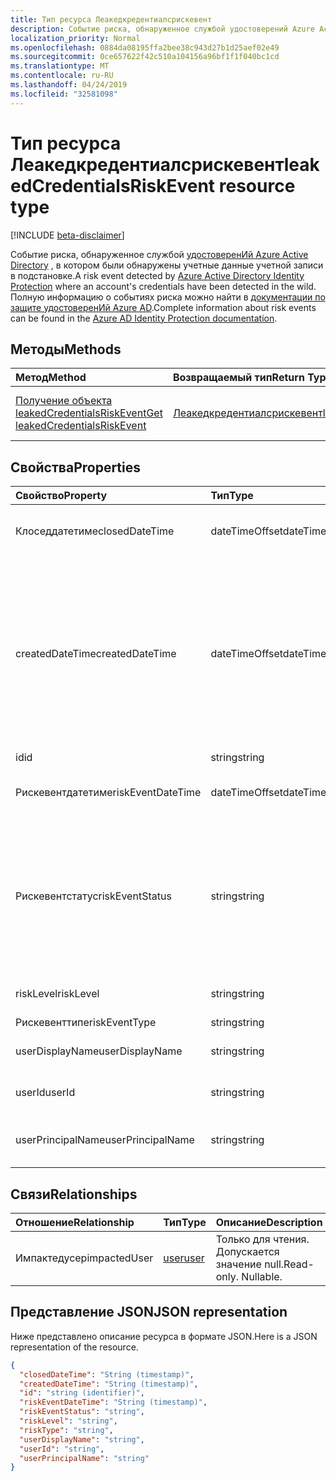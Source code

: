 ```yaml
---
title: Тип ресурса Леакедкредентиалсрискевент
description: Событие риска, обнаруженное службой удостоверений Azure Active Directory, в котором были обнаружены учетные данные учетной записи в подстановке. Полную информацию о событиях риска можно найти в документации по защите удостоверений Azure AD.
localization_priority: Normal
ms.openlocfilehash: 0884da08195ffa2bee38c943d27b1d25aef02e49
ms.sourcegitcommit: 0ce657622f42c510a104156a96bf1f1f040bc1cd
ms.translationtype: MT
ms.contentlocale: ru-RU
ms.lasthandoff: 04/24/2019
ms.locfileid: "32581098"
---
```

# <a name="leakedcredentialsriskevent-resource-type"></a><span data-ttu-id="feddf-104">Тип ресурса Леакедкредентиалсрискевент</span><span class="sxs-lookup"><span data-stu-id="feddf-104">leakedCredentialsRiskEvent resource type</span></span>

[!INCLUDE [beta-disclaimer](../../includes/beta-disclaimer.md)]

<span data-ttu-id="feddf-105">Событие риска, обнаруженное службой [удостоверенИй Azure Active Directory](https://azure.microsoft.com/en-us/documentation/articles/active-directory-identityprotection/) , в котором были обнаружены учетные данные учетной записи в подстановке.</span><span class="sxs-lookup"><span data-stu-id="feddf-105">A risk event detected by [Azure Active Directory Identity Protection](https://azure.microsoft.com/en-us/documentation/articles/active-directory-identityprotection/) where an account's credentials have been detected in the wild.</span></span> <span data-ttu-id="feddf-106">Полную информацию о событиях риска можно найти в [документации по защите удостоверенИй Azure AD](https://azure.microsoft.com/en-us/documentation/articles/active-directory-identityprotection-risk-events-types/).</span><span class="sxs-lookup"><span data-stu-id="feddf-106">Complete information about risk events can be found in the [Azure AD Identity Protection documentation](https://azure.microsoft.com/en-us/documentation/articles/active-directory-identityprotection-risk-events-types/).</span></span>


## <a name="methods"></a><span data-ttu-id="feddf-107">Методы</span><span class="sxs-lookup"><span data-stu-id="feddf-107">Methods</span></span>

| <span data-ttu-id="feddf-108">Метод</span><span class="sxs-lookup"><span data-stu-id="feddf-108">Method</span></span>           | <span data-ttu-id="feddf-109">Возвращаемый тип</span><span class="sxs-lookup"><span data-stu-id="feddf-109">Return Type</span></span>    |<span data-ttu-id="feddf-110">Описание</span><span class="sxs-lookup"><span data-stu-id="feddf-110">Description</span></span>|
|:---------------|:--------|:----------|
|[<span data-ttu-id="feddf-111">Получение объекта leakedCredentialsRiskEvent</span><span class="sxs-lookup"><span data-stu-id="feddf-111">Get leakedCredentialsRiskEvent</span></span>](../api/leakedcredentialsriskevent-get.md) | [<span data-ttu-id="feddf-112">Леакедкредентиалсрискевент</span><span class="sxs-lookup"><span data-stu-id="feddf-112">leakedCredentialsRiskEvent</span></span>](leakedcredentialsriskevent.md) |<span data-ttu-id="feddf-113">Чтение свойств и связей объекта Леакедкредентиалсрискевент.</span><span class="sxs-lookup"><span data-stu-id="feddf-113">Read properties and relationships of leakedCredentialsRiskEvent object.</span></span>|

## <a name="properties"></a><span data-ttu-id="feddf-114">Свойства</span><span class="sxs-lookup"><span data-stu-id="feddf-114">Properties</span></span>
| <span data-ttu-id="feddf-115">Свойство</span><span class="sxs-lookup"><span data-stu-id="feddf-115">Property</span></span>     | <span data-ttu-id="feddf-116">Тип</span><span class="sxs-lookup"><span data-stu-id="feddf-116">Type</span></span>   |<span data-ttu-id="feddf-117">Описание</span><span class="sxs-lookup"><span data-stu-id="feddf-117">Description</span></span>|
|:---------------|:--------|:----------|
|<span data-ttu-id="feddf-118">Клоседдатетиме</span><span class="sxs-lookup"><span data-stu-id="feddf-118">closedDateTime</span></span>|<span data-ttu-id="feddf-119">dateTimeOffset</span><span class="sxs-lookup"><span data-stu-id="feddf-119">dateTimeOffset</span></span>| <span data-ttu-id="feddf-120">Дата и время закрытия события риска</span><span class="sxs-lookup"><span data-stu-id="feddf-120">The date and time that the risk event was closed</span></span>|
|<span data-ttu-id="feddf-121">createdDateTime</span><span class="sxs-lookup"><span data-stu-id="feddf-121">createdDateTime</span></span>|<span data-ttu-id="feddf-122">dateTimeOffset</span><span class="sxs-lookup"><span data-stu-id="feddf-122">dateTimeOffset</span></span>| <span data-ttu-id="feddf-123">Дата и время создания события риска.</span><span class="sxs-lookup"><span data-stu-id="feddf-123">The date and time that the risk event was created.</span></span> <span data-ttu-id="feddf-124">Он всегда больше или равен значению DateTime самого события риска.</span><span class="sxs-lookup"><span data-stu-id="feddf-124">This is always greater than or equal to the datetime of the risk event itself.</span></span> <span data-ttu-id="feddf-125">Это правильное свойство, используемое в качестве фильтра при запросе событий риска.</span><span class="sxs-lookup"><span data-stu-id="feddf-125">This is the correct property to use as a filter when querying risk events.</span></span>|
|<span data-ttu-id="feddf-126">id</span><span class="sxs-lookup"><span data-stu-id="feddf-126">id</span></span>|<span data-ttu-id="feddf-127">string</span><span class="sxs-lookup"><span data-stu-id="feddf-127">string</span></span>| <span data-ttu-id="feddf-128">Только для чтения</span><span class="sxs-lookup"><span data-stu-id="feddf-128">Read-only</span></span>|
|<span data-ttu-id="feddf-129">Рискевентдатетиме</span><span class="sxs-lookup"><span data-stu-id="feddf-129">riskEventDateTime</span></span>|<span data-ttu-id="feddf-130">dateTimeOffset</span><span class="sxs-lookup"><span data-stu-id="feddf-130">dateTimeOffset</span></span>| <span data-ttu-id="feddf-131">Дата и время возникновения события риска</span><span class="sxs-lookup"><span data-stu-id="feddf-131">The date and time when the risk event occurred</span></span>|
|<span data-ttu-id="feddf-132">Рискевентстатус</span><span class="sxs-lookup"><span data-stu-id="feddf-132">riskEventStatus</span></span>|<span data-ttu-id="feddf-133">string</span><span class="sxs-lookup"><span data-stu-id="feddf-133">string</span></span>| <span data-ttu-id="feddf-134">Возможные значения: `active`, `remediated`, `dismissedAsFixed`, `dismissedAsFalsePositive`, `dismissedAsIgnore`, `loginBlocked`, `closedMfaAuto`, `closedMultipleReasons`.</span><span class="sxs-lookup"><span data-stu-id="feddf-134">Possible values are: `active`, `remediated`, `dismissedAsFixed`, `dismissedAsFalsePositive`, `dismissedAsIgnore`, `loginBlocked`, `closedMfaAuto`, `closedMultipleReasons`.</span></span>|
|<span data-ttu-id="feddf-135">riskLevel</span><span class="sxs-lookup"><span data-stu-id="feddf-135">riskLevel</span></span>|<span data-ttu-id="feddf-136">string</span><span class="sxs-lookup"><span data-stu-id="feddf-136">string</span></span>| <span data-ttu-id="feddf-137">Возможные значения: `low`, `medium`, `high`.</span><span class="sxs-lookup"><span data-stu-id="feddf-137">Possible values are: `low`, `medium`, `high`.</span></span>|
|<span data-ttu-id="feddf-138">Рискевенттипе</span><span class="sxs-lookup"><span data-stu-id="feddf-138">riskEventType</span></span>|<span data-ttu-id="feddf-139">string</span><span class="sxs-lookup"><span data-stu-id="feddf-139">string</span></span>| <span data-ttu-id="feddf-140">Тип риска</span><span class="sxs-lookup"><span data-stu-id="feddf-140">The type of risk</span></span>|
|<span data-ttu-id="feddf-141">userDisplayName</span><span class="sxs-lookup"><span data-stu-id="feddf-141">userDisplayName</span></span>|<span data-ttu-id="feddf-142">string</span><span class="sxs-lookup"><span data-stu-id="feddf-142">string</span></span>| <span data-ttu-id="feddf-143">Имя пользователя под угрозой</span><span class="sxs-lookup"><span data-stu-id="feddf-143">The name of the user at risk</span></span>|
|<span data-ttu-id="feddf-144">userId</span><span class="sxs-lookup"><span data-stu-id="feddf-144">userId</span></span>|<span data-ttu-id="feddf-145">string</span><span class="sxs-lookup"><span data-stu-id="feddf-145">string</span></span>| <span data-ttu-id="feddf-146">Идентификатор пользователя, который подвергается риску</span><span class="sxs-lookup"><span data-stu-id="feddf-146">The id of the user at risk</span></span>|
|<span data-ttu-id="feddf-147">userPrincipalName</span><span class="sxs-lookup"><span data-stu-id="feddf-147">userPrincipalName</span></span>|<span data-ttu-id="feddf-148">string</span><span class="sxs-lookup"><span data-stu-id="feddf-148">string</span></span>| <span data-ttu-id="feddf-149">Имя участника пользователя, который подвергается риску</span><span class="sxs-lookup"><span data-stu-id="feddf-149">The user principal name of the user at risk</span></span>|

## <a name="relationships"></a><span data-ttu-id="feddf-150">Связи</span><span class="sxs-lookup"><span data-stu-id="feddf-150">Relationships</span></span>
| <span data-ttu-id="feddf-151">Отношение</span><span class="sxs-lookup"><span data-stu-id="feddf-151">Relationship</span></span> | <span data-ttu-id="feddf-152">Тип</span><span class="sxs-lookup"><span data-stu-id="feddf-152">Type</span></span>   |<span data-ttu-id="feddf-153">Описание</span><span class="sxs-lookup"><span data-stu-id="feddf-153">Description</span></span>|
|:---------------|:--------|:----------|
|<span data-ttu-id="feddf-154">Импактедусер</span><span class="sxs-lookup"><span data-stu-id="feddf-154">impactedUser</span></span>|[<span data-ttu-id="feddf-155">user</span><span class="sxs-lookup"><span data-stu-id="feddf-155">user</span></span>](user.md)| <span data-ttu-id="feddf-p104">Только для чтения. Допускается значение null.</span><span class="sxs-lookup"><span data-stu-id="feddf-p104">Read-only. Nullable.</span></span>|

## <a name="json-representation"></a><span data-ttu-id="feddf-158">Представление JSON</span><span class="sxs-lookup"><span data-stu-id="feddf-158">JSON representation</span></span>

<span data-ttu-id="feddf-159">Ниже представлено описание ресурса в формате JSON.</span><span class="sxs-lookup"><span data-stu-id="feddf-159">Here is a JSON representation of the resource.</span></span>

<!-- {
  "blockType": "resource",
  "optionalProperties": [

  ],
  "@odata.type": "microsoft.graph.leakedCredentialsRiskEvent"
}-->

```json
{
  "closedDateTime": "String (timestamp)",
  "createdDateTime": "String (timestamp)",
  "id": "string (identifier)",
  "riskEventDateTime": "String (timestamp)",
  "riskEventStatus": "string",
  "riskLevel": "string",
  "riskType": "string",
  "userDisplayName": "string",
  "userId": "string",
  "userPrincipalName": "string"
}

```

<!-- uuid: 8fcb5dbc-d5aa-4681-8e31-b001d5168d79
2015-10-25 14:57:30 UTC -->
<!--
{
  "type": "#page.annotation",
  "description": "leakedCredentialsRiskEvent resource",
  "keywords": "",
  "section": "documentation",
  "tocPath": "",
  "suppressions": [
    "Error: /api-reference/beta/resources/leakedcredentialsriskevent.md:\r\n      Exception processing links.\r\n    System.ArgumentException: Link Definition was null. Link text: !INCLUDE [beta-disclaimer](../../includes/beta-disclaimer.md)\r\n      at ApiDoctor.Validation.DocFile.get_LinkDestinations()\r\n      at ApiDoctor.Validation.DocSet.ValidateLinks(Boolean includeWarnings, String[] relativePathForFiles, IssueLogger issues, Boolean requireFilenameCaseMatch, Boolean printOrphanedFiles)"
  ]
}
-->
